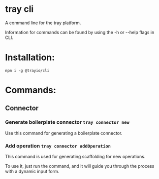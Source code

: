 # tray cli

A command line for the tray platform.

Information for commands can be found by using the -h or --help flags in CLI.

# Installation:
`npm i -g @trayio/cli`

# Commands:

## Connector

### Generate boilerplate connector `tray connector new`

Use this command for generating a boilerplate connector.

### Add operation `tray connector addOperation`

This command is used for generating scaffolding for new operations.

To use it, just run the command, and it will guide you through the process with a dynamic input form.
